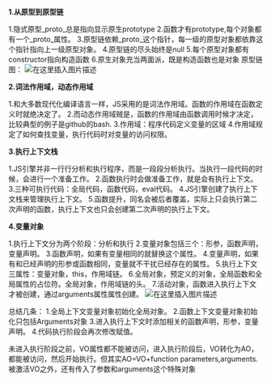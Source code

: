 **1.从原型到原型链**

  1.隐式原型_proto_总是指向显示原生prototype
  2.函数才有prototype,每个对象都有一个_proto_属性。
  3.原型链依赖_proto_这个指针，每一级的原型对象都依靠这个指针指向上一级原型对象。
  4.原型链的尽头始终是null
  5.每个原型对象都有constructor指向构造函数
  6.原生对象充当两面派，既是构造函数也是对象
  原型链图：
  ![在这里插入图片描述](https://img-blog.csdnimg.cn/2019032819254677.png?x-oss-process=image/watermark,type_ZmFuZ3poZW5naGVpdGk,shadow_10,text_aHR0cHM6Ly9ibG9nLmNzZG4ubmV0L3FxXzM3MDIxNTU0,size_16,color_FFFFFF,t_70)

**2.词法作用域，动态作用域**

1.和大多数现代化编译语言一样，JS采用的是词法作用域。函数的作用域在函数定义时就绝决定了。
2.而动态作用域贼是，函数的作用域由函数调用时候才决定，比较典型的例子是github的bash.
3.作用域：程序代码定义变量的区域
4.作用域规定了如何查找变量，执行代码时对变量的访问权限。

**3.执行上下文栈**

1.JS引擎并非一行行分析和执行程序，而是一段段分析执行。当执行一段代码的时候，会进行一个准备工作。
2.函数执行时会做准备工作，就是会有执行上下文。
3.三种可执行代码：全局代码，函数代码，eval代码。
4.JS引擎创建了执行上下文栈来管理执行上下文。
5.函数提升，同名会被后者覆盖，实际上只会执行第二次声明的函数，执行上下文也只会创建第二次声明的执行上下文。

**4.变量对象**

1.执行上下文分为两个阶段：分析和执行
2.变量对象包括三个：形参，函数声明，变量声明。
3.函数声明，如果有变量相同的就替换这个属性。
4.变量声明，如果有和已经声明的形参或函数相同，变量就不干扰已经存在的属性。
5.执行上下文三属性：变量对象，this，作用域链。
6.全局对象，预定义的对象，全局函数和全局属性的占位符。全局对象，作用域链的头。
7.活动对象，函数进入执行上下文才被创建，通过arguments属性属性创建。
![在这里插入图片描述](https://img-blog.csdnimg.cn/20190328193614878.png?x-oss-process=image/watermark,type_ZmFuZ3poZW5naGVpdGk,shadow_10,text_aHR0cHM6Ly9ibG9nLmNzZG4ubmV0L3FxXzM3MDIxNTU0,size_16,color_FFFFFF,t_70)

总结几条：
1.全局上下文变量对象初始化全局对象。
2.函数上下文变量对象初始化只包括Arguments对象
3.进入执行上下文时添加相关的函数声明，形参，变量声明。
4.代码执行阶段会再次修改赋值。

未进入执行阶段之前，VO属性都不能被访问，进入执行阶段后，VO转化为AO，都能被访问，然后开始执行。但其实AO=VO+function parameters,arguments.
被激活VO之外，还有传入了参数和arguments这个特殊对象
